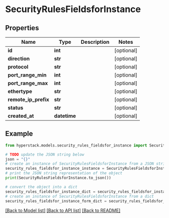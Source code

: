 # SecurityRulesFieldsforInstance


## Properties

Name | Type | Description | Notes
------------ | ------------- | ------------- | -------------
**id** | **int** |  | [optional] 
**direction** | **str** |  | [optional] 
**protocol** | **str** |  | [optional] 
**port_range_min** | **int** |  | [optional] 
**port_range_max** | **int** |  | [optional] 
**ethertype** | **str** |  | [optional] 
**remote_ip_prefix** | **str** |  | [optional] 
**status** | **str** |  | [optional] 
**created_at** | **datetime** |  | [optional] 

## Example

```python
from hyperstack.models.security_rules_fieldsfor_instance import SecurityRulesFieldsforInstance

# TODO update the JSON string below
json = "{}"
# create an instance of SecurityRulesFieldsforInstance from a JSON string
security_rules_fieldsfor_instance_instance = SecurityRulesFieldsforInstance.from_json(json)
# print the JSON string representation of the object
print(SecurityRulesFieldsforInstance.to_json())

# convert the object into a dict
security_rules_fieldsfor_instance_dict = security_rules_fieldsfor_instance_instance.to_dict()
# create an instance of SecurityRulesFieldsforInstance from a dict
security_rules_fieldsfor_instance_form_dict = security_rules_fieldsfor_instance.from_dict(security_rules_fieldsfor_instance_dict)
```
[[Back to Model list]](../README.md#documentation-for-models) [[Back to API list]](../README.md#documentation-for-api-endpoints) [[Back to README]](../README.md)


